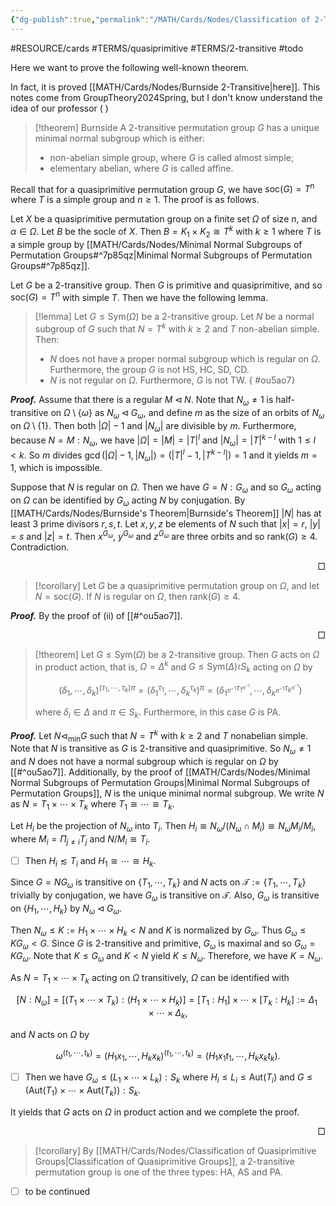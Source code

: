 ```yaml
---
{"dg-publish":true,"permalink":"/MATH/Cards/Nodes/Classification of 2-Transitive Groups/","dgPassFrontmatter":true}
---
```


 #RESOURCE/cards #TERMS/quasiprimitive #TERMS/2-transitive #todo 

Here we want to prove the following well-known theorem. 

In fact, it is proved [[MATH/Cards/Nodes/Burnside 2-Transitive\|here]]. This notes come from GroupTheory2024Spring, but I don't know understand the idea of our professor ( )

> [!theorem] Burnside
> A $2$-transitive permutation group $G$ has a unique minimal normal subgroup which is either:
> - non-abelian simple group, where $G$ is called almost simple;
> - elementary abelian, where $G$ is called affine.

Recall that for a quasiprimitive permutation group $G$, we have $\mathrm{soc}(G)=T^n$ where $T$ is a simple group and $n\geq 1$. The proof is as follows.


<div class="transclusion internal-embed is-loaded"><div class="markdown-embed">



Let $X$ be a quasiprimitive permutation group on a finite set $\Omega$ of size $n$, and $\alpha\in\Omega$. Let $B$ be the socle of $X$. Then $B=K_1\times K_2\cong T^k$ with $k\geq 1$ where $T$ is a simple group by [[MATH/Cards/Nodes/Minimal Normal Subgroups of Permutation Groups#^7p85qz\|Minimal Normal Subgroups of Permutation Groups#^7p85qz]]. 

</div></div>


Let $G$ be a $2$-transitive group. Then $G$ is primitive and quasiprimitive, and so $\mathrm{soc}(G)=T^n$ with simple $T$. Then we have the following lemma.

> [!lemma] 
> Let $G\leq\mathrm{Sym}(\Omega)$ be a $2$-transitive group. Let $N$ be a normal subgroup of $G$ such that $N=T^k$ with $k\geq 2$ and $T$ non-abelian simple. Then:
> - $N$ does not have a proper normal subgroup which is regular on $\Omega$. Furthermore, the group $G$ is not HS, HC, SD, CD.
> - $N$ is not regular on $\Omega$. Furthermore, $G$ is not TW.
{ #ou5ao7}


**_Proof._**
Assume that there is a regular $M\lhd N$. Note that $N_{\omega}\neq 1$ is half-transitive on $\Omega\setminus\{\omega\}$ as $N_\omega\lhd G_\omega$, and define $m$ as the size of an orbits of $N_\omega$ on $\Omega\setminus\{1\}$. Then both $|\Omega|-1$ and $|N_\omega|$ are divisible by $m$. Furthermore, because $N=M{:}N_\omega$, we have $|\Omega|=|M|=|T|^l$ and $|N_\omega|=|T|^{k-l}$ with $1\leq l<k$. So $m$ divides $\gcd(|\Omega|-1,|N_\omega|)=(|T|^l-1,|T^{k-l}|)=1$ and it yields $m=1$, which is impossible.

Suppose that $N$ is regular on $\Omega$. Then we have $G=N{:}G_{\omega}$ and so $G_\omega$ acting on $\Omega$ can be identified by $G_\omega$ acting $N$ by conjugation. By [[MATH/Cards/Nodes/Burnside's Theorem\|Burnside's Theorem]] $|N|$ has at least $3$ prime divisors $r,s,t$. Let $x,y,z$ be elements of $N$ such that $|x|=r$, $|y|=s$ and $|z|=t$. Then $x^{G_\omega}$, $y^{G_\omega}$ and $z^{G_\omega}$ are three orbits and so $\mathrm{rank}(G)\geq 4$. Contradiction.
<p align="right">□</p>

> [!corollary]
> Let $G$ be a quasiprimitive permutation group on $\Omega$, and let $N=\mathrm{soc}(G)$. If $N$ is regular on $\Omega$, then $\mathrm{rank}(G)\geq 4$.

**_Proof._**
By the proof of (ii) of [[#^ou5ao7]].
<p align="right">□</p>

> [!theorem]
> Let $G\leq\mathrm{Sym}(\Omega)$ be a $2$-transitive group. Then $G$ acts on $\Omega$ in product action, that is, $\Omega=\Delta^k$ and $G\leq\mathrm{Sym}({\Delta})\wr S_k$ acting on $\Omega$ by 
> 
> $$(\delta_1,\cdots,\delta_k)^{(\tau_1,\cdots,\tau_k)\pi}=(\delta_1^{\tau_1},\cdots,\delta_k^{\tau_k})^\pi=(\delta_{1^{\pi^{-1}}}^{\tau_{1^{\pi^{-1}}}},\cdots,\delta_{k^{\pi^{-1}}}^{\tau_{k^{\pi^{-1}}}})$$
> 
> where $\delta_i\in\Delta$ and $\pi\in S_k$. Furthermore, in this case $G$ is PA.

**_Proof._**
Let $N\lhd_{\min}G$ such that $N=T^k$ with $k\geq 2$ and $T$ nonabelian simple. Note that $N$ is transitive as $G$ is $2$-transitive and quasiprimitive. So $N_\omega\neq 1$ and $N$ does not have a normal subgroup which is regular on $\Omega$ by [[#^ou5ao7]]. Additionally, by the proof of [[MATH/Cards/Nodes/Minimal Normal Subgroups of Permutation Groups\|Minimal Normal Subgroups of Permutation Groups]], $N$ is the unique minimal normal subgroup. We write $N$ as $N=T_1\times\cdots\times T_k$ where $T_1\cong\cdots\cong T_k$. 

Let $H_i$ be the projection of $N_\omega$ into $T_i$. Then $H_i\cong N_\omega/(N_\omega\cap M_i)\cong N_\omega M_i/M_i$, where $M_i=\Pi_{j\neq i}T_j$ and $N/M_i\cong T_i$. 

- [ ] Then $H_i\lesssim T_i$ and $H_1\cong\cdots\cong H_k$.

Since $G=NG_\omega$ is transitive on $\{T_1,\cdots,T_k\}$ and $N$ acts on $\mathscr T:=\{T_1,\cdots,T_k\}$ trivially by conjugation, we have $G_\omega$ is transitive on $\mathscr T$. Also, $G_\omega$ is transitive on $\{H_1,\cdots,H_k\}$ by $N_\omega\lhd G_\omega$.

Then $N_\omega\leq K:=H_1\times\cdots\times H_k<N$ and $K$ is normalized by $G_\omega$. Thus $G_{\omega}\leq KG_\omega<G$. Since $G$ is $2$-transitive and primitive, $G_\omega$ is maximal and so $G_\omega=KG_\omega$. Note that $K\leq G_\omega$ and $K<N$ yield $K\leq N_\omega$. Therefore, we have $K=N_\omega$. 

As $N=T_1\times\cdots\times T_k$ acting on $\Omega$ transitively, $\Omega$ can be identified with

$$[N{:}N_\omega]=[(T_1\times\cdots\times T_k):(H_1\times\cdots\times H_k)]=[T_1:H_1]\times\cdots\times[T_k:H_k]:=\Delta_1\times\cdots\times\Delta_k,$$

and $N$ acts on $\Omega$ by 

$$\omega^{(t_1,\cdots,t_k)}=(H_1x_1,\cdots,H_kx_k)^{(t_1,\cdots,t_k)}=(H_1x_1t_1,\cdots,H_kx_kt_k).$$

- [ ] Then we have $G_\omega\leq(L_1\times\cdots\times L_k){:}S_k$ where $H_i\leq L_i\leq\mathrm{Aut}(T_i)$ and $G\leq(\mathrm{Aut}(T_1)\times\cdots\times\mathrm{Aut}(T_k)){:}S_k$.


It yields that $G$ acts on $\Omega$ in product action and we complete the proof.
<p align="right">□</p>

> [!corollary]
> By [[MATH/Cards/Nodes/Classification of Quasiprimitive Groups\|Classification of Quasiprimitive Groups]], a $2$-transitive permutation group is one of the three types: HA, AS and PA.

- [ ] to be continued

